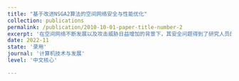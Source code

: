 ```yaml
---
title: "基于改进NSGA2算法的空间网络安全与性能优化"
collection: publications
permalink: /publication/2010-10-01-paper-title-number-2
excerpt: '在空间网络不断发展以及攻击威胁日益增加的背景下，其安全问题得到了研究人员的密切关注。但同时，其性能开销也会增大。为解决空间网络通信安全性、服务性能间的联合优化问题，选取机密性、 完整性、可认证性作为安全程度的量化指标，选择时延作为性能指标，建立了网络安全与通信性能间的多目标优化模型。提出了一种ISN-NSGA2算法和纳什议价博弈的多目标优化决策方案。算法利用自适应锦标赛选择算子，促进种群较快收敛；运用基于拥挤熵的个体动态排挤机制代替拥挤距离一次性排挤，维持种群分布性；在得到一组非支配解后，使用合作博弈纳什议价模型进行折中决策。在6个基准多目标测试函数上对算法进行了性能测试，实验结果表明解的均匀性和收敛度均得到了很好的提升。采用该方案对模型求解，能够在适应网络安全和性能需求的情况下，从Pareto解集中选出使网络整体收益最大的最终决策解，有效实现两者的折中优化。'
date: 2022-11
state: '录用'
journal: '计算机技术与发展'
level: '中文核心'

---
```

